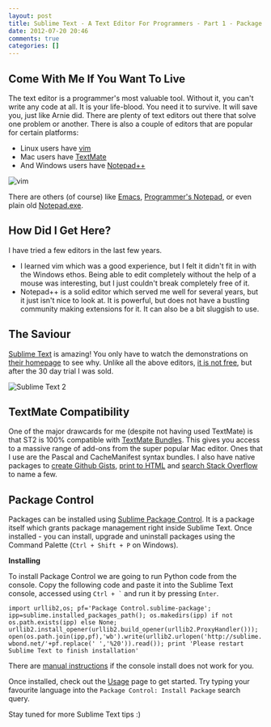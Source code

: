 ```yaml
---
layout: post
title: Sublime Text - A Text Editor For Programmers - Part 1 - Package Control
date: 2012-07-20 20:46
comments: true
categories: []
---
```

<h2>Come With Me If You Want To Live</h2>

<p>The text editor is a programmer's most valuable tool. Without it, you can't write any code at all. It is your life-blood. You need it to survive. It will save you, just like Arnie did. There are plenty of text editors out there that solve one problem or another. There is also a couple of editors that are popular for certain platforms:</p>

<ul>
<li>Linux users have <a href="http://www.vim.org/">vim</a> </li>
<li>Mac users have <a href="http://macromates.com/">TextMate</a> </li>
<li>And Windows users have <a href="http://notepad-plus-plus.org/">Notepad++</a></li>
</ul>

<p><img src="http://i.imgur.com/cBmpo.png" alt="vim" /></p>

<p>There are others (of course) like <a href="http://www.gnu.org/s/emacs/">Emacs</a>, <a href="http://www.pnotepad.org/">Programmer's Notepad</a>, or even plain old <a href="http://en.wikipedia.org/wiki/Notepad_(software)">Notepad.exe</a>.</p>

<h2>How Did I Get Here?</h2>

<p>I have tried a few editors in the last few years.</p>

<ul>
<li>I learned vim which was a good experience, but I felt it didn't fit in with the Windows ethos. Being able to edit completely without the help of a mouse was interesting, but I just couldn't break completely free of it.</li>
<li>Notepad++ is a solid editor which served me well for several years, but it just isn't nice to look at. It is powerful, but does not have a bustling community making extensions for it. It can also be a bit sluggish to use.</li>
</ul>

<h2>The Saviour</h2>

<p><a href="http://www.sublimetext.com/2">Sublime Text</a> is amazing! You only have to watch the demonstrations on <a href="http://www.sublimetext.com/">their homepage</a> to see why. Unlike all the above editors, <a href="http://www.sublimetext.com/buy">it is not free</a>, but after the 30 day trial I was sold.</p>

<p><img src="http://i.imgur.com/ixGzs.png" alt="Sublime Text 2" /></p>

<h2>TextMate Compatibility</h2>

<p>One of the major drawcards for me (despite not having used TextMate) is that ST2 is 100% compatible with <a href="http://wiki.macromates.com/Main/Bundles">TextMate Bundles</a>. This gives you access to a massive range of add-ons from the super popular Mac editor. Ones that I use are the Pascal and CacheManifest syntax bundles. I also have native packages to <a href="https://github.com/bgreenlee/sublime-github">create Github Gists</a>, <a href="https://github.com/joelpt/sublimetext-print-to-html">print to HTML</a> and <a href="https://github.com/ericmartel/Sublime-Text-2-Stackoverflow-Plugin">search Stack Overflow</a> to name a few.</p>

<h2>Package Control</h2>

<p>Packages can be installed using <a href="http://wbond.net/sublime_packages/package_control">Sublime Package Control</a>. It is a package itself which grants package management right inside Sublime Text. Once installed - you can install, upgrade and uninstall packages using the Command Palette (<code>Ctrl + Shift + P</code> on Windows).</p>

<p><strong>Installing</strong></p>

<p>To install Package Control we are going to run Python code from the console. Copy the following code and paste it into the Sublime Text console, accessed using <code>Ctrl + `</code> and run it by pressing <code>Enter</code>.</p>

`import urllib2,os; pf='Package Control.sublime-package'; ipp=sublime.installed_packages_path(); os.makedirs(ipp) if not os.path.exists(ipp) else None; urllib2.install_opener(urllib2.build_opener(urllib2.ProxyHandler())); open(os.path.join(ipp,pf),'wb').write(urllib2.urlopen('http://sublime.wbond.net/'+pf.replace(' ','%20')).read()); print 'Please restart Sublime Text to finish installation'`

<p>There are <a href="http://wbond.net/sublime_packages/package_control/installation#Manual_Instructions">manual instructions</a> if the console install does not work for you.</p>

<p>Once installed, check out the <a href="http://wbond.net/sublime_packages/package_control/usage">Usage</a> page to get started. Try typing your favourite language into the <code>Package Control: Install Package</code> search query.</p>

<p>Stay tuned for more Sublime Text tips :)</p>

